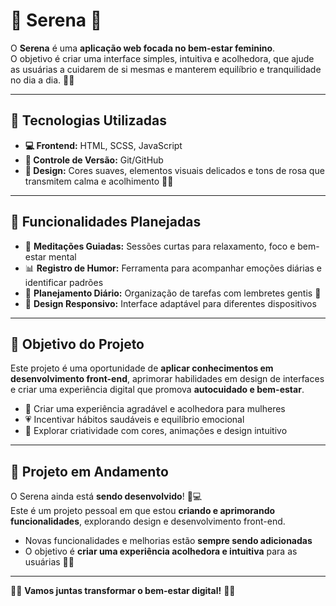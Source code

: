 # 🌸 Serena 🌸

O **Serena** é uma **aplicação web focada no bem-estar feminino**.  
O objetivo é criar uma interface simples, intuitiva e acolhedora, que ajude as usuárias a cuidarem de si mesmas e manterem equilíbrio e tranquilidade no dia a dia. 💖✨

---

## 🌟 Tecnologias Utilizadas

- **💻 Frontend:** HTML, SCSS, JavaScript  
- **🔧 Controle de Versão:** Git/GitHub  
- **🎨 Design:** Cores suaves, elementos visuais delicados e tons de rosa que transmitem calma e acolhimento 🌸💗  

---

## 🌈 Funcionalidades Planejadas

- 🧘 **Meditações Guiadas:** Sessões curtas para relaxamento, foco e bem-estar mental  
- 📊 **Registro de Humor:** Ferramenta para acompanhar emoções diárias e identificar padrões  
- 📅 **Planejamento Diário:** Organização de tarefas com lembretes gentis 💌  
- 📱 **Design Responsivo:** Interface adaptável para diferentes dispositivos  

---

## 💖 Objetivo do Projeto

Este projeto é uma oportunidade de **aplicar conhecimentos em desenvolvimento front-end**, aprimorar habilidades em design de interfaces e criar uma experiência digital que promova **autocuidado e bem-estar**.  

- 🌸 Criar uma experiência agradável e acolhedora para mulheres  
- 💗 Incentivar hábitos saudáveis e equilíbrio emocional  
- 🎀 Explorar criatividade com cores, animações e design intuitivo  

---

## 🚧 Projeto em Andamento

O Serena ainda está **sendo desenvolvido**! 🌸💻  
Este é um projeto pessoal em que estou **criando e aprimorando funcionalidades**, explorando design e desenvolvimento front-end.  

- Novas funcionalidades e melhorias estão **sempre sendo adicionadas**  
- O objetivo é **criar uma experiência acolhedora e intuitiva** para as usuárias 💖✨  

---


🌸✨ **Vamos juntas transformar o bem-estar digital!** 💖🎀
